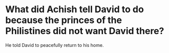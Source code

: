 # What did Achish tell David to do because the princes of the Philistines did not want David there?

He told David to peacefully return to his home.
